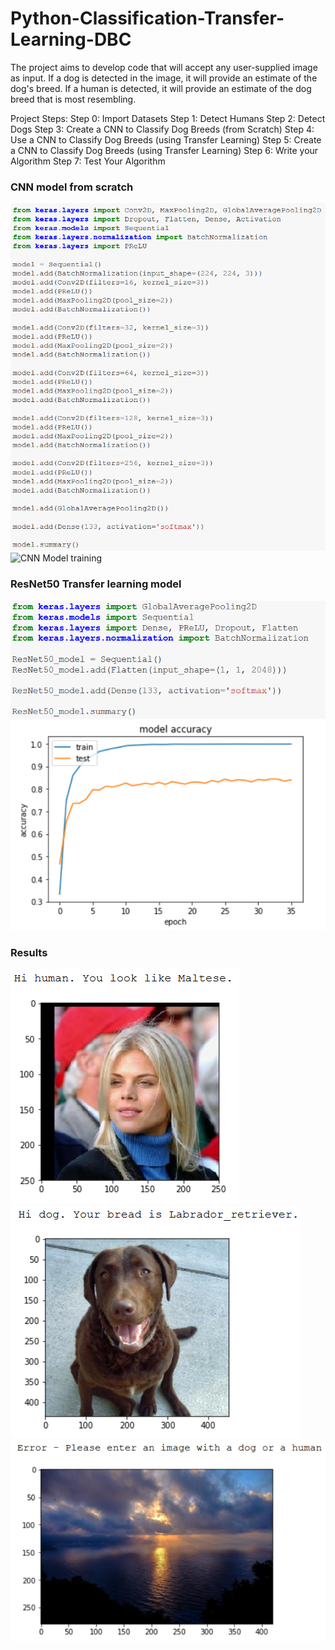 # Python-Classification-Transfer-Learning-DBC

The project aims to develop code that will accept any user-supplied image as input. If a dog is detected in the image, it will provide an estimate of the dog's breed. If a human is detected, it will provide an estimate of the dog breed that is most resembling.

Project Steps:
    Step 0: Import Datasets
    Step 1: Detect Humans
    Step 2: Detect Dogs
    Step 3: Create a CNN to Classify Dog Breeds (from Scratch)
    Step 4: Use a CNN to Classify Dog Breeds (using Transfer Learning)
    Step 5: Create a CNN to Classify Dog Breeds (using Transfer Learning)
    Step 6: Write your Algorithm
    Step 7: Test Your Algorithm
    
### CNN model from scratch
![CNN Model](images/CNNmodel.png)
![CNN Model training](images/accuracy.png)

### ResNet50 Transfer learning model
![ResNet50 Model](images/ResNet50model.png)
![TL Model training](images/accuracy2.png)

### Results
![Human image](images/res1.png)
![Dog image](images/res2.png)
![Sky image](images/res3.png)
